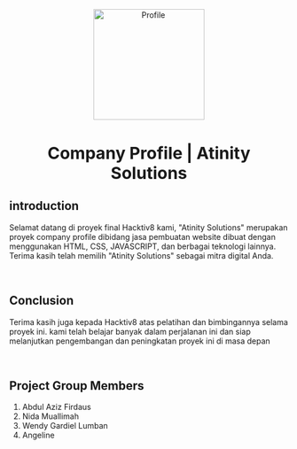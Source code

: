  <div align="center">
  <a href="https://www.figma.com/file/QzBmGEdIU1rM72thVn9mjX/Atinity(Website)-(Community)?type=design&node-id=0%3A1&mode=design&t=YAAxg7uYA0ng1M4r-1">
    <img src="https://github.com/whend12/Hacktiv-Finpro/assets/119909214/6b691c88-4fb2-45d3-95ef-722b39d60935" alt="Profile" width="200">
  </a>
  <h2 style="font-size:30px;" align="center">
    <strong>
      <span>Company Profile | Atinity Solutions</span>
    </strong>
  </h2>
</div>

## introduction

Selamat datang di proyek final Hacktiv8 kami, "Atinity Solutions" merupakan proyek company profile dibidang jasa pembuatan website dibuat dengan menggunakan HTML, CSS, JAVASCRIPT, dan berbagai teknologi lainnya. Terima kasih telah memilih "Atinity Solutions" sebagai mitra digital Anda.

<br>

## Conclusion

Terima kasih juga kepada Hacktiv8 atas pelatihan dan bimbingannya selama proyek ini. kami telah belajar banyak dalam perjalanan ini dan siap melanjutkan pengembangan dan peningkatan proyek ini di masa depan

<br>

## **Project Group Members**
1. Abdul Aziz Firdaus
2. Nida Muallimah
3. Wendy Gardiel Lumban
4. Angeline

